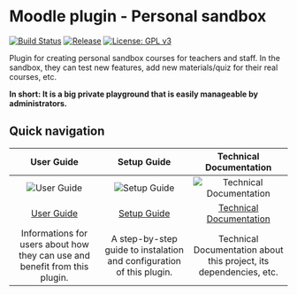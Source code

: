 # Moodle plugin - Personal sandbox
[![Build Status](https://travis-ci.org/cvut-czm/personal_sandbox.svg?branch=master)](https://travis-ci.org/cvut-czm/personal_sandbox)
[![Release](https://img.shields.io/github/release/cvut-czm/personal_sandbox/all.svg)](https://github.com/cvut-czm/personal_sandbox/releases)
[![License: GPL v3](https://img.shields.io/badge/License-GPL%20v3-blue.svg)](https://www.gnu.org/licenses/gpl-3.0)


Plugin for creating personal sandbox courses for teachers and staff. In the sandbox, they can test new features, add new materials/quiz for their real courses, etc. 

**In short: It is a big private playground that is easily manageable by administrators.**

## Quick navigation
| User Guide | Setup Guide | Technical Documentation |
| :--------: | :---------: | :---------------------: |
| ![User Guide](https://raw.githubusercontent.com/wiki/cvut-czm/personal_sandbox/images/users.png) | ![Setup Guide](https://raw.githubusercontent.com/wiki/cvut-czm/personal_sandbox/images/wrench.png) | ![Technical Documentation](https://raw.githubusercontent.com/wiki/cvut-czm/personal_sandbox/images/books.png) |
| [User Guide](UserGuide) | [Setup Guide](SetupGuide) | [Technical Documentation](TechnicalDocumentation) |
| Informations for users about how they can use and benefit from this plugin. | A step-by-step guide to instalation and configuration of this plugin. | Technical Documentation about this project, its dependencies, etc. |
